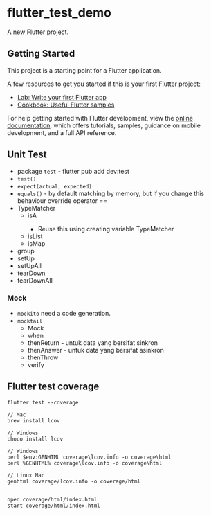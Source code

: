 # flutter_test_demo

A new Flutter project.

## Getting Started

This project is a starting point for a Flutter application.

A few resources to get you started if this is your first Flutter project:

- [Lab: Write your first Flutter app](https://docs.flutter.dev/get-started/codelab)
- [Cookbook: Useful Flutter samples](https://docs.flutter.dev/cookbook)

For help getting started with Flutter development, view the
[online documentation](https://docs.flutter.dev/), which offers tutorials,
samples, guidance on mobile development, and a full API reference.



## Unit Test

- package `test` - flutter pub add dev:test
- `test()`
- `expect(actual, expected)`
- `equals()` - by default matching by memory, but if you change this behaviour override operator ==
- TypeMatcher
    - isA<T>
        - Reuse this using creating variable TypeMatcher
    - isList
    - isMap
- group
- setUp
- setUpAll
- tearDown
- tearDownAll

### Mock

- `mockito` need a code generation.
- `mocktail`
    - Mock
    - when
    - thenReturn - untuk data yang bersifat sinkron
    - thenAnswer - untuk data yang bersifat asinkron
    - thenThrow
    - verify

## Flutter test coverage

```text
flutter test --coverage

// Mac
brew install lcov

// Windows
choco install lcov

// Windows
perl $env:GENHTML coverage\lcov.info -o coverage\html
perl %GENHTML% coverage\lcov.info -o coverage\html 
 
// Linux Mac
genhtml coverage/lcov.info -o coverage/html


open coverage/html/index.html
start coverage/html/index.html
```